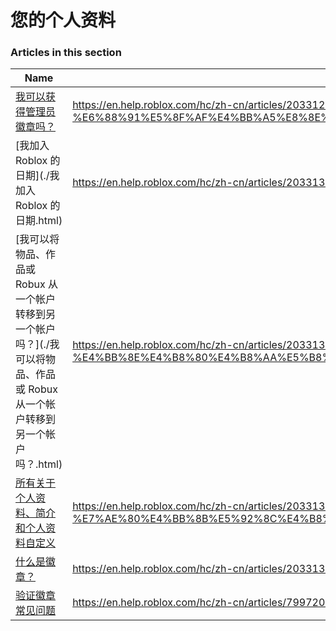 # 您的个人资料  
### Articles in this section
Name|URL
-|-
[我可以获得管理员徽章吗？](./我可以获得管理员徽章吗？.html) |https://en.help.roblox.com/hc/zh-cn/articles/203312360-%E6%88%91%E5%8F%AF%E4%BB%A5%E8%8E%B7%E5%BE%97%E7%AE%A1%E7%90%86%E5%91%98%E5%BE%BD%E7%AB%A0%E5%90%97-
[我加入 Roblox 的日期](./我加入 Roblox 的日期.html) |https://en.help.roblox.com/hc/zh-cn/articles/203313060-%E6%88%91%E5%8A%A0%E5%85%A5-Roblox-%E7%9A%84%E6%97%A5%E6%9C%9F
[我可以将物品、作品或 Robux 从一个帐户转移到另一个帐户吗？](./我可以将物品、作品或 Robux 从一个帐户转移到另一个帐户吗？.html) |https://en.help.roblox.com/hc/zh-cn/articles/203313090-%E6%88%91%E5%8F%AF%E4%BB%A5%E5%B0%86%E7%89%A9%E5%93%81-%E4%BD%9C%E5%93%81%E6%88%96-Robux-%E4%BB%8E%E4%B8%80%E4%B8%AA%E5%B8%90%E6%88%B7%E8%BD%AC%E7%A7%BB%E5%88%B0%E5%8F%A6%E4%B8%80%E4%B8%AA%E5%B8%90%E6%88%B7%E5%90%97-
[所有关于个人资料、简介和个人资料自定义](./所有关于个人资料、简介和个人资料自定义.html) |https://en.help.roblox.com/hc/zh-cn/articles/203313660-%E6%89%80%E6%9C%89%E5%85%B3%E4%BA%8E%E4%B8%AA%E4%BA%BA%E8%B5%84%E6%96%99-%E7%AE%80%E4%BB%8B%E5%92%8C%E4%B8%AA%E4%BA%BA%E8%B5%84%E6%96%99%E8%87%AA%E5%AE%9A%E4%B9%89
[什么是徽章？](./什么是徽章？.html) |https://en.help.roblox.com/hc/zh-cn/articles/203313620-%E4%BB%80%E4%B9%88%E6%98%AF%E5%BE%BD%E7%AB%A0-
[验证徽章常见问题](./验证徽章常见问题.html) |https://en.help.roblox.com/hc/zh-cn/articles/7997207259156-%E9%AA%8C%E8%AF%81%E5%BE%BD%E7%AB%A0%E5%B8%B8%E8%A7%81%E9%97%AE%E9%A2%98